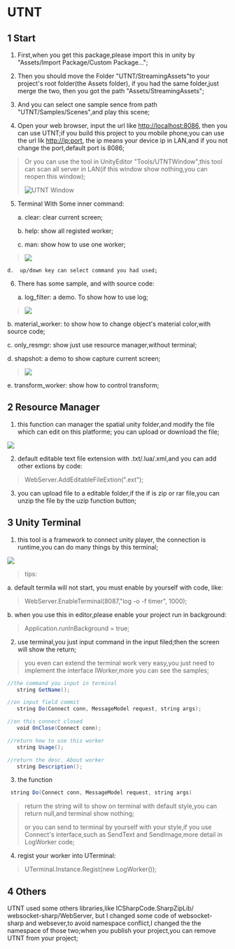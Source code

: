 UTNT
================

1 Start
-------

1)  First,when you get this package,please import this in unity by "Assets/Import Package/Custom Package...";

2)  Then you should move the Folder "UTNT/StreamingAssets"to your project's root folder(the Assets folder), if you had the same folder,just merge the two, then you got the path "Assets/StreamingAssets";

3)  And you can select one sample sence from path "UTNT/Samples/Scenes",and play this scene;

4)  Open your web browser, input the url like <http://localhost:8086>, then you can use UTNT;if you build this project to you mobile  phone,you can use the url lik [http://ip:port](http://ip:port), the ip means your device ip in LAN,and if you not change the port,default port is 8086;

> Or you can use the tool in UnityEditor "Tools/UTNTWindow",this tool
> can scan all server in LAN(if this window show nothing,you can reopen
> this window);
>
> ![UTNT Window](imgs/p1.png)

5)  Terminal With Some inner command:

    a.  clear: clear current screen;

    b.  help: show all registed worker;

    c.  man: show how to use one worker;

> ![](imgs/p2.png)

    d.  up/down key can select command you had used;

6)  There has some sample, and with source code:

    a.  log\_filter: a demo. To show how to use log;

> ![](imgs/p3.png)

b.  material\_worker: to show how to change object's material color,with
    source code;

c.  only\_resmgr: show just use resource manager,without terminal;

d.  shapshot: a demo to show capture current screen;

> ![](imgs/p4.png)

e.  transform\_worker: show how to control transform;

2 Resource Manager
------------------

1)  this function can manager the spatial unity folder,and modify the
    file which can edit on this platforme; you can upload or download
    the file;

![](imgs/p5.png)

2)  default editable text file extension with .txt/.lua/.xml,and you can
    add other extions by code:

> WebServer.AddEditableFileExtion(\".ext\");

3)  you can upload file to a editable folder,if the if is zip or rar
    file,you can unzip the file by the uzip function button;

3 Unity Terminal
----------------

1)  this tool is a framework to connect unity player, the connection is
    runtime,you can do many things by this terminal;

![](imgs/p6.png)

> tips:

a.  default termila will not start, you must enable by yourself with
    code, like:

> WebServer.EnableTerminal(8087,\"log -o -f timer\", 1000);

b.  when you use this in editor,please enable your project run in
    background:

> Application.runInBackground = true;

2)  use terminal,you just input command in the input filed;then the
    screen will show the return;

> you even can extend the terminal work very easy,you just need to
> implement the interface IWorker,more you can see the samples;

``` c#
//the command you input in terminal
   string GetName();

//on input field commit
   string Do(Connect conn, MessageModel request, string args);

//on this connect closed
   void OnClose(Connect conn);

//return how to use this worker
   string Usage();

//return the desc. About worker
   string Description();
```

3)  the function

```c#
 string Do(Connect conn, MessageModel request, string args)
```
> return the string will to show on terminal with default style,you can
> return null,and terminal show nothing;
>
> or you can send to terminal by yourself with your style,if you use
> Connect's interface,such as SendText and SendImage,more detail in LogWorker code;

4)  regist your worker into UTerminal:

> UTerminal.Instance.Regist(new LogWorker());

4 Others
--------

UTNT used some others libraries,like ICSharpCode.SharpZipLib/
websocket-sharp/WebServer, but I changed some code of websocket-sharp
and websever,to avoid namespace conflict,I changed the the namespace of
those two;when you publish your project,you can remove UTNT from your project;
